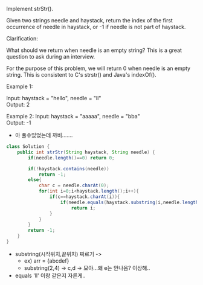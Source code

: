 Implement strStr().

Given two strings needle and haystack, return the index of the first occurrence of needle in haystack, or -1 if needle is not part of haystack.

Clarification:

What should we return when needle is an empty string? This is a great question to ask during an interview.

For the purpose of this problem, we will return 0 when needle is an empty string. This is consistent to C's strstr() and Java's indexOf().

Example 1:

Input: haystack = "hello", needle = "ll"   
Output: 2   

Example 2:
Input: haystack = "aaaaa", needle = "bba"   
Output: -1

- 아 풀수있었는데 까비.......

```java
class Solution {
    public int strStr(String haystack, String needle) {
        if(needle.length()==0) return 0;

        if(!haystack.contains(needle))
            return -1;
        else{
            char c = needle.charAt(0);
            for(int i=0;i<haystack.length();i++){
                if(c==haystack.charAt(i)){
                    if(needle.equals(haystack.substring(i,needle.length()+i)))
                        return i;
                }
            }
        }
        return -1;
    }
}
```

- substring(시작위치,끝위치) 짜르기 -> 
    - ex) arr = {abcdef}
    - substring(2,4) -> c,d -> 모야...왜 e는 안나옴? 이상해..
- equals 'll' 이랑 같은지 자른게..